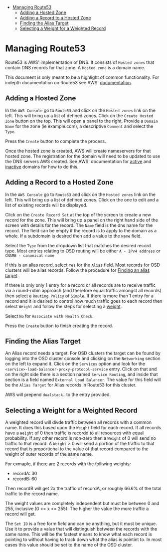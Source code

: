 <!-- TOC -->

- [Managing Route53](#managing-route53)
  - [Adding a Hosted Zone](#adding-a-hosted-zone)
  - [Adding a Record to a Hosted Zone](#adding-a-record-to-a-hosted-zone)
  - [Finding the Alias Target](#finding-the-alias-target)
  - [Selecting a Weight for a Weighted Record](#selecting-a-weight-for-a-weighted-record)

<!-- /TOC -->

# Managing Route53

Route53 is AWS' implementation of DNS.  It consists of `Hosted zones` that contain DNS records for that zone.  A `Hosted zone` is a domain name.

This document is only meant to be a highlight of common functionality.  For indepth documentation on Route53 see AWS' [documentation](https://docs.aws.amazon.com/Route53/latest/DeveloperGuide/resource-record-sets-values.html).

## Adding a Hosted Zone

In the `AWS Console` go to `Route53` and click on the `Hosted zones` link on the left.  This will bring up a list of defined zones.  Click on the `Create Hosted Zone` button on the top.  This will open a panel to the right.  Provide a `Domain Name` for the zone (ie example.com), a descriptive `Comment` and select the `Type`.

Press the `Create` button to complete the process.

Once the hosted zone is created, AWS will create nameservers for that hosted zone.  The registration for the domain will need to be updated to use the DNS servers AWS created.  See AWS' documentation for [active](https://docs.aws.amazon.com/Route53/latest/DeveloperGuide/migrate-dns-domain-in-use.html) and [inactive](https://docs.aws.amazon.com/Route53/latest/DeveloperGuide/migrate-dns-domain-inactive.html) domains for how to do this.

## Adding a Record to a Hosted Zone

In the `AWS Console` go to `Route53` and click on the `Hosted zones` link on the left.  This will bring up a list of defined zones.  Click on the one to edit and a list of existing records will be displayed.

Click on the `Create Record Set` at the top of the screen to create a new record for the zone.  This will bring up a panel on the right hand side of the screen with details for the record.  The `Name` field is the dns name for the record.  The field can be empty if the record is to apply to the domain as a whole.  If a subdomain is desired then add a value to the `Name` field.

Select the `Type` from the dropdown list that matches the desired record type.  Most entries relating to OSD routing will be either `A - IPv4 address` or `CNAME - canonical name`

If this is an alias record, select `Yes` for the `Alias` field.  Most records for OSD clusters will be alias records.  Follow the procedure for [Finding an alias target](#finding-the-alias-target).

If there is only only 1 entry for a record or all records are to receive traffic via a round-robin approach (and therefore equal traffic amongst all records) then select a `Routing Policy` of `Simple`.  If there is more than 1 entry for a record and it is desired to control how much traffic goes to each record then select `Weight` and follow the steps for selecting a [weight](#selecting-a-weight-for-a-weighted-record).

Select `No` for `Associate with Health Check`.

Press the `Create` button to finish creating the record.

## Finding the Alias Target

An Alias record needs a target.  For OSD clusters the target can be found by logging into the OSD cluster console and clicking on the `Networking` section on the left to expand it.  Click on the `Services` option and look for the `<service>-load-balancer-proxy-protocol-service` entry.  Click on that and on the right side there is a section named `Service Routing`, and inside that section is a field named `External Load Balancer`.  The value for this field will be the `Alias Target` for Alias records in Route53 for this cluster.

AWS will prepend `dualstack.` to the entry provided.

## Selecting a Weight for a Weighted Record

A weighted record will divde traffic between all records with a common name.  It does this based upon the `Weight` field for each record.  If all records have a `Weight` of 0 then traffic is recordd to all resources with equal probability.  If any other record is non-zero then a `Weight` of 0 will send no traffic to that record.  A `Weight` > 0 will send a portion of the traffic to that record that is proportional to the value of that record compared to the weight of outer records of the same name.

For exmaple, if there are 2 records with the folliwing weights:

- recordA: 30
- recordB: 60
  
Then recordB will get 2x the traffic of recordA, or roughly 66.6% of the total traffic to the record name.

The weight values are completely independent but must be between 0 and 255, inclusive (0 <= x <= 255).  The higher the value the more traffic a record will get.

The `Set ID` is a free form field and can be anything, but it must be unique.  Use it to provide a value that will distinguish between the records with the same name.  This will be the fastest means to know what each record is pointing to without having to track down what the alias is pointint to.  In most cases this value should be set to the name of the OSD cluster.
